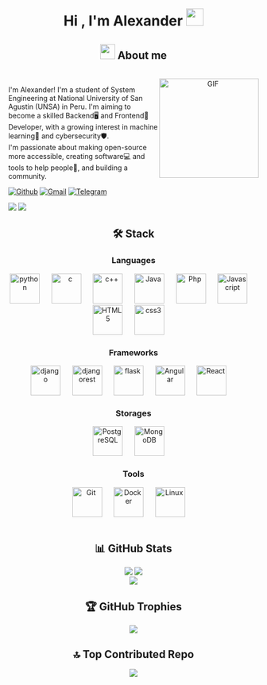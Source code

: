 
<h1 align="center">
  <b>Hi , I'm Alexander </b><img src="https://media.giphy.com/media/hvRJCLFzcasrR4ia7z/giphy.gif" width="35">
  </br>
</h1>

<div align="center" width="100">
  <h2><img src="https://media.giphy.com/media/ObNTw8Uzwy6KQ/giphy.gif" width="30px"> About me</h2>
  </br>
  
  <img align="right" alt="GIF" src="https://i.pinimg.com/originals/e4/26/70/e426702edf874b181aced1e2fa5c6cde.gif" height="200"/>
  
  <div align="left">
    
  I'm Alexander! I'm a student of System Engineering at National University of San Agustin (UNSA) in Peru. I'm aiming to become a skilled Backend🖥️ and Frontend🎨 Developer, with a growing interest in machine learning🤖 and cybersecurity🛡️.
  <br>
  I'm passionate about making open-source more accessible, creating software💻 and tools to help people🤝, and building a community.
  </div>
</div>

[![Github](https://img.shields.io/badge/-Alex_VQ-black?style=flat&labelColor=black&logo=github&logoColor=white)](https://github/avillaq)
[![Gmail](https://img.shields.io/badge/-villafuertequispealex-c14438?style=flat&logo=Gmail&logoColor=white)](mailto:villafuertequispealex@gmail.com)
[![Telegram](https://img.shields.io/badge/-@alex_villaq-blue?style=flat&logo=Telegram&logoColor=white)](https://t.me/alex_villaq)

[![](https://visitcount.itsvg.in/api?id=avillaq&label=&color=1&icon=7&pretty=false)](https://visitcount.itsvg.in)
[![](https://badges.pufler.dev/visits/avillaq/badge-it)](https://badges.pufler.dev)


<!-- STACK -->
<div align="center" width="100">
  <h2>🛠️ Stack</h2>
  <!-- Languages -->
 <h3>Languages</h3>
   <img
    src="https://cdn.jsdelivr.net/gh/devicons/devicon@latest/icons/python/python-original-wordmark.svg"
    width="60px"
    alt="python">
    &nbsp;&nbsp;&nbsp;&nbsp;
  <img
    src="https://cdn.jsdelivr.net/gh/devicons/devicon@latest/icons/c/c-original.svg"
    width="60px"
    alt="c">
    &nbsp;&nbsp;&nbsp;&nbsp;
  <img
    src="https://cdn.jsdelivr.net/gh/devicons/devicon@latest/icons/cplusplus/cplusplus-original.svg"
    width="60px"
    alt="c++">
    &nbsp;&nbsp;&nbsp;&nbsp;
  <img
    src="https://cdn.jsdelivr.net/gh/devicons/devicon@latest/icons/java/java-original-wordmark.svg"
    width="60px"
    alt="Java">
    &nbsp;&nbsp;&nbsp;&nbsp;
  <img
    src="https://cdn.jsdelivr.net/gh/devicons/devicon@latest/icons/php/php-original.svg"
    width="60px"
    alt="Php">
    &nbsp;&nbsp;&nbsp;&nbsp;
  <img
    src="https://cdn.jsdelivr.net/gh/devicons/devicon@latest/icons/javascript/javascript-original.svg"
    width="60px"
    alt="Javascript">
    &nbsp;&nbsp;&nbsp;&nbsp;
  <img
    src="https://cdn.jsdelivr.net/gh/devicons/devicon@latest/icons/html5/html5-original-wordmark.svg"
    width="60px"
    alt="HTML5">
    &nbsp;&nbsp;&nbsp;&nbsp;
  <img
    src="https://cdn.jsdelivr.net/gh/devicons/devicon@latest/icons/css3/css3-original-wordmark.svg"
    width="60px"
    alt="css3">
    &nbsp;&nbsp;&nbsp;&nbsp;
  
  <!-- Frameworks -->
  </br>
  <h3>Frameworks</h3>
  <img
    src="https://cdn.jsdelivr.net/gh/devicons/devicon@latest/icons/django/django-plain-wordmark.svg"
    width="60px"
    alt="django">
    &nbsp;&nbsp;&nbsp;&nbsp;
  <img
    src="https://cdn.jsdelivr.net/gh/devicons/devicon@latest/icons/djangorest/djangorest-original-wordmark.svg"
    width="60px"
    alt="djangorest">
    &nbsp;&nbsp;&nbsp;&nbsp;
  <img
    src="https://cdn.jsdelivr.net/gh/devicons/devicon@latest/icons/flask/flask-original-wordmark.svg"
    width="60px"
    alt="flask">
    &nbsp;&nbsp;&nbsp;&nbsp;
  <img
    src="https://cdn.jsdelivr.net/gh/devicons/devicon@latest/icons/angularjs/angularjs-original.svg"
    width="60px"
    alt="Angular">
    &nbsp;&nbsp;&nbsp;&nbsp;
  <img
    src="https://cdn.jsdelivr.net/gh/devicons/devicon@latest/icons/react/react-original-wordmark.svg"
    width="60px"
    alt="React">
    &nbsp;&nbsp;&nbsp;&nbsp;
  
  <!-- Storages -->
  </br>
  <h3>Storages</h3>
  <img
    src="https://cdn.jsdelivr.net/gh/devicons/devicon@latest/icons/postgresql/postgresql-original-wordmark.svg"
    width="60px"
    alt="PostgreSQL">
    &nbsp;&nbsp;&nbsp;&nbsp;
  <img
    src="https://cdn.jsdelivr.net/gh/devicons/devicon@latest/icons/mongodb/mongodb-original-wordmark.svg"
    width="60px"
    alt="MongoDB">
    &nbsp;&nbsp;&nbsp;&nbsp;
  
  <!-- Tools -->
  </br>
  <h3>Tools</h3>
  <img
    src="https://cdn.jsdelivr.net/gh/devicons/devicon@latest/icons/github/github-original-wordmark.svg"
    width="60px"
    alt="Git">
    &nbsp;&nbsp;&nbsp;&nbsp;
  <img
    src="https://cdn.jsdelivr.net/gh/devicons/devicon@latest/icons/docker/docker-original-wordmark.svg"
    width="60px"
    alt="Docker">
    &nbsp;&nbsp;&nbsp;&nbsp;
  <img
    src="https://cdn.jsdelivr.net/gh/devicons/devicon@latest/icons/linux/linux-original.svg"
    width="60px"
    alt="Linux">
    &nbsp;&nbsp;&nbsp;&nbsp;
</div>

</br>
<div align="center" width="200">
  <h2>📊 GitHub Stats</h2>
  
  ![](https://github-readme-stats-git-masterrstaa-rickstaa.vercel.app/api?username=avillaq&show_icons=true&theme=cobalt&count_private=true)
  [![](https://github-readme-streak-stats.herokuapp.com/?user=avillaq&theme=material-palenight)](https://github.com/avillaq)
  </br>
  [![](https://github-readme-stats-git-masterrstaa-rickstaa.vercel.app/api/top-langs/?username=avillaq&theme=dracula)](https://github.com/anuraghazra/github-readme-stats)
</div> 

<div align="center" width="100">
  <h2>🏆 GitHub Trophies</h2>
  
  ![](https://github-profile-trophy.vercel.app/?username=avillaq&theme=dark&no-frame=true&no-bg=false&margin-w=4)
</div> 

<div align="center" width="100">
  <h2>🔝 Top Contributed Repo</h2>
  
  ![](https://github-contributor-stats.vercel.app/api?username=avillaq&limit=5&theme=dark&combine_all_yearly_contributions=true)
</div> 
 

<!-- <img src="https://user-images.githubusercontent.com/73097560/115834477-dbab4500-a447-11eb-908a-139a6edaec5c.gif"> -->

<!-- ![](https://komarev.com/ghpvc/?username=your-github-avillaq&color=lightgrey) -->
